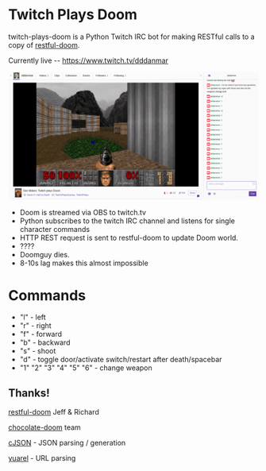 # Twitch Plays Doom

twitch-plays-doom is a Python Twitch IRC bot for making RESTful calls to a copy of  [restful-doom](https://github.com/jeff-1amstudios/restful-doom).

Currently live -- https://www.twitch.tv/dddanmar

![twitch plays doom](./twitch-plays-doom.png?raw=true)


  - Doom is streamed via OBS to twitch.tv
  - Python subscribes to the twitch IRC channel and listens for single character commands
  - HTTP REST request is sent to restful-doom to update Doom world.
  - ????
  - Doomguy dies.
  - 8-10s lag makes this almost impossible

# Commands
 - "l" - left
 - "r" - right
 - "f" - forward
 - "b" - backward
 - "s" - shoot
 - "d" - toggle door/activate switch/restart after death/spacebar
 - "1" "2" "3" "4" "5" "6" - change weapon

## Thanks!
[restful-doom](https://github.com/jeff-1amstudios/restful-doom) Jeff & Richard  

[chocolate-doom](https://github.com/chocolate-doom/chocolate-doom) team  

[cJSON](https://github.com/DaveGamble/cJSON) - JSON parsing / generation  

[yuarel](https://github.com/jacketizer/libyuarel/) - URL parsing  

